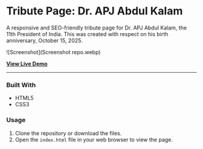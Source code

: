 # Tribute Page: Dr. APJ Abdul Kalam

A responsive and SEO-friendly tribute page for Dr. APJ Abdul Kalam, the 11th President of India. This was created with respect on his birth anniversary, October 15, 2025.

![Screenshot](Screenshot repo.webp)

**[View Live Demo](https://your-username.github.io/tribute-page/)**


---

### Built With

* HTML5
* CSS3

### Usage

1.  Clone the repository or download the files.
2.  Open the `index.html` file in your web browser to view the page.

